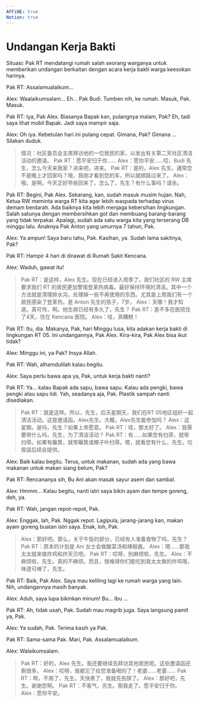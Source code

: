 ```yaml
---
AFFiNE: true
Notion: true
---
```


# Undangan Kerja Bakti

Situasi: Pak RT mendatangi rumah salah seorang warganya untuk memberikan undangan berkaitan dengan acara kerja bakti warga keesokan harinya.

Pak RT: Assalamualaikum...

Alex: Waalaikumsalam... Eh... Pak Budi. Tumben nih, ke rumah. Masuk, Pak. Masuk.

Pak RT: Iya, Pak Alex. Biasanya Bapak kan, pulangnya malam, Pak? Eh, tadi saya lihat mobil Bapak. Jadi saya mampir saja.

Alex: Oh iya. Kebetulan hari ini pulang cepat. Gimana, Pak? Gimana ... Silakan duduk.

> 情况：社区委员会主席拜访他的一位居民的家，以发出有关第二天社区清洁活动的邀请。
> Pak RT：愿平安归于你……
> Alex：愿你平安……哎，Budi 先生，怎么今天来我家？进来吧，进来。
> Pak RT：是的，Alex 先生。通常您不是晚上才回家吗？哦，我刚才看到您的车，所以就顺路过来了。
> Alex：哦，是啊。今天正好早些回来了。怎么了，先生？有什么事吗？请坐。

Pak RT: Begini, Pak Alex. Sekarang, kan, sudah masuk musim hujan. Nah, Ketua RW meminta warga RT kita agar lebih waspada terhadap virus demam berdarah. Ada baiknya kita lebih menjaga kebersihan lingkungan. Salah satunya dengan membersihkan got dan membuang barang-barang yang tidak terpakai. Apalagi, sudah ada satu warga kita yang terserang DB minggu lalu. Anaknya Pak Anton yang umurnya 7 tahun, Pak.

Alex: Ya ampun! Saya baru tahu, Pak. Kasihan, ya. Sudah lama sakitnya, Pak?

Pak RT: Hampir 4 hari di dirawat di Rumah Sakit Kencana.

Alex: Waduh, gawat itu!

> Pak RT：是这样，Alex 先生。现在已经进入雨季了。我们社区的 RW 主席要求我们 RT 的居民更加警惕登革热病毒。最好保持环境的清洁。其中一个方法就是清理排水沟，处理掉一些不再使用的东西。尤其是上周我们有一个居民感染了登革热。是 Anton 先生的孩子，7岁。
> Alex：天哪！我才知道。真可怜，啊。他生病已经有多久了，先生？
> Pak RT：差不多在医院住了4天，住在 Kencana 医院。
> Alex：哇，真糟糕！

Pak RT: Itu, dia. Makanya, Pak, hari Minggu lusa, kita adakan kerja bakti di lingkungan RT 05. Ini undangannya, Pak Alex. Kira-kira, Pak Alex bisa ikut tidak?

Alex: Minggu ini, ya Pak? Insya Allah.

Pak RT: Wah, alhamdulilah kalau begitu.

Alex: Saya perlu bawa apa ya, Pak, untuk kerja bakti nanti?

Pak RT: Ya... kalau Bapak ada sapu, bawa sapu. Kalau ada pengki, bawa pengki atau sapu lidi. Yah, seadanya aja, Pak. Plastik sampah nanti disediakan.

> Pak RT：就是这样。所以，先生，后天星期天，我们在RT 05地区组织一起清洁活动。这是邀请函，Alex先生。大概，Alex先生能参加吗？
> Alex：这星期，是吗，先生？如果上帝愿意。
> Pak RT：哇，那太好了。
> Alex：我需要带什么吗，先生，为了清洁活动？
> Pak RT：有……如果您有扫帚，就带扫帚。如果有簸箕，就带簸箕或椰子叶扫帚。嗯，就看您有什么，先生。垃圾袋后续会提供。

Alex: Baik kalau begitu. Terus, untuk makanan, sudah ada yang bawa makanan untuk makan siang belum, Pak?

Pak RT: Rencananya sih, Bu Ani akan masak sayur asem dan sambal.

Alex: Hmmm... Kalau begitu, nanti istri saya bikin ayam dan tempe goreng, deh, ya.

Pak RT: Wah, jangan repot-repot, Pak.

Alex: Enggak, lah, Pak. Nggak repot. Lagipula, jarang-jarang kan, makan ayam goreng buatan istri saya. Enak, loh, Pak.

> Alex：那好吧。那么，关于午饭的部分，已经有人准备食物了吗，先生？
> Pak RT：原本的计划是 Ani 女士会做酸菜汤和辣椒酱。
> Alex：嗯……那我太太就来做炸鸡和炸天贝吧。
> Pak RT：哎呀，别麻烦啦，先生。
> Alex：不麻烦啦，先生。真的不麻烦。而且，很难得你们能吃到我太太做的炸鸡哦，味道可棒了，先生。

Pak RT: Baik, Pak Alex. Saya mau keliling lagi ke rumah warga yang lain. Nih, undangannya masih banyak.

Alex: Aduh, saya lupa bikinkan minum! Bu... Ibu ...

Pak RT: Ah, tidak usah, Pak. Sudah mau magrib juga. Saya langsung pamit ya, Pak.

Alex: Ya sudah, Pak. Terima kasih ya Pak.

Pak RT: Sama-sama Pak. Mari, Pak. Assalamualaikum.

Alex: Walaikumsalam.

> Pak RT：好的，Alex 先生。我还要继续去拜访其他居民呢。这些邀请函还剩很多。
> Alex：哎呀，我都忘了给您准备喝的了！老婆……老婆……
> Pak RT：啊，不用了，先生。天快黑了，我就先告辞了。
> Alex：那好吧，先生。谢谢您啊。
> Pak RT：不客气，先生。那我走了。愿平安归于你。
> Alex：愿你平安。
